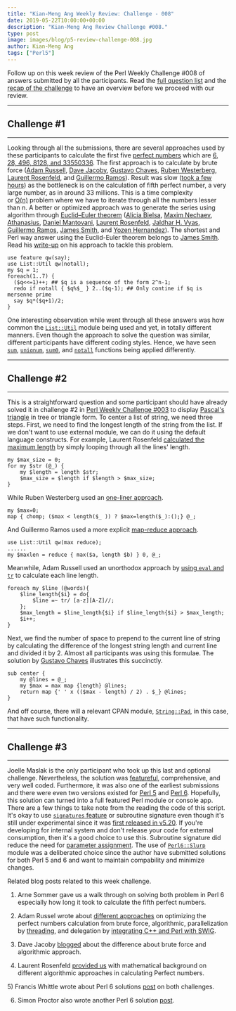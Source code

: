 ```yaml
---
title: "Kian-Meng Ang Weekly Review: Challenge - 008"
date: 2019-05-22T10:00:00+00:00
description: "Kian-Meng Ang Review Challenge #008."
type: post
image: images/blog/p5-review-challenge-008.jpg
author: Kian-Meng Ang
tags: ["Perl5"]
---
```


Follow up on this week review of the Perl Weekly Challenge #008 of answers submitted by all the participants. Read the [full question list](https://perlweeklychallenge.org/blog/perl-weekly-challenge-008/) and the [recap of the challenge](https://perlweeklychallenge.org/blog/recap-challenge-008/) to have an overview before we proceed with our review.

***

## Challenge #1

***

Looking through all the submissions, there are several approaches used by these participants to calculate the first five [perfect numbers](https://en.wikipedia.org/wiki/Perfect_number) which are [6, 28, 496, 8128, and 33550336](https://en.wikipedia.org/wiki/List_of_perfect_numbers). The first approach is to calculate by brute force ([Adam Russell](https://github.com/manwar/perlweeklychallenge-club/blob/master/challenge-008/adam-russell/perl5/ch-1.pl), [Dave Jacoby](https://github.com/manwar/perlweeklychallenge-club/blob/master/challenge-008/dave-jacoby/perl5/ch-1.pl), [Gustavo Chaves](https://github.com/manwar/perlweeklychallenge-club/blob/master/challenge-008/gustavo-chaves/perl5/ch-1.pl), [Ruben Westerberg](https://github.com/manwar/perlweeklychallenge-club/blob/master/challenge-008/ruben-westerberg/perl5/ch-1.pl), [Laurent Rosenfeld](https://github.com/manwar/perlweeklychallenge-club/blob/master/challenge-008/laurent-rosenfeld/perl5/ch-1a.pl), and [Guillermo Ramos](https://github.com/manwar/perlweeklychallenge-club/blob/master/challenge-008/guillermo-ramos/perl5/ch-1.pl)). Result was slow ([took a few hours](https://adamcrussell.livejournal.com/2607.html)) as the bottleneck is on the calculation of fifth perfect number, a very large number, as in around 33 millions. This is a time complexity or [O(n)](https://en.wikipedia.org/wiki/Big_O_notation) problem where we have to iterate through all the numbers lesser than n. A better or optimized approach was to generate the series using algorithm through [Euclid–Euler theorem](https://en.wikipedia.org/wiki/Euclid%E2%80%93Euler_theorem) ([Alicia Bielsa](https://github.com/manwar/perlweeklychallenge-club/blob/master/challenge-008/alicia-bielsa/perl5/ch-1.pl), [Maxim Nechaev](https://github.com/manwar/perlweeklychallenge-club/blob/master/challenge-008/maxim-nechaev/perl5/ch-1.pl), [Athanasius](https://github.com/manwar/perlweeklychallenge-club/blob/master/challenge-008/athanasius/perl5/ch-1.pl), [Daniel Mantovani](https://github.com/manwar/perlweeklychallenge-club/blob/master/challenge-008/daniel-mantovani/perl5/ch-1.pl), [Laurent Rosenfeld](https://github.com/manwar/perlweeklychallenge-club/blob/master/challenge-008/laurent-rosenfeld/perl5/ch-1b.pl), [Jaldhar H. Vyas](https://github.com/manwar/perlweeklychallenge-club/blob/master/challenge-008/jaldhar-h-vyas/perl5/ch-1.pl), [Guillermo Ramos](https://github.com/manwar/perlweeklychallenge-club/blob/master/challenge-008/guillermo-ramos/perl5/ch-1a.pl), [James Smith](https://github.com/manwar/perlweeklychallenge-club/blob/master/challenge-008/james-smith/perl5/ch-1.pl), and [Yozen Hernandez](https://github.com/manwar/perlweeklychallenge-club/blob/master/challenge-008/yozen-hernandez/perl5/ch-1.pl)). The shortest and Perl way answer using the Euclid-Euler theorem belongs to [James Smith](https://github.com/manwar/perlweeklychallenge-club/blob/master/challenge-008/james-smith/perl5/ch-1.pl). Read his [write-up](https://github.com/manwar/perlweeklychallenge-club/tree/master/challenge-008/james-smith) on his approach to tackle this problem.

    use feature qw(say);
    use List::Util qw(notall);
    my $q = 1;
    foreach(1..7) {
      ($q<<=1)++; ## $q is a sequence of the form 2^n-1;
      redo if notall { $q%$_ } 2..($q-1); ## Only contine if $q is mersenne prime
      say $q*($q+1)/2;
    }

One interesting observation while went through all these answers was how common the [`List::Util`](https://perldoc.perl.org/List/Util.html) module being used and yet, in totally different manners. Even though the approach to solve the question was similar, different participants have different coding styles. Hence, we have seen [`sum`](https://perldoc.perl.org/List/Util.html#sum), [`uniqnum`](https://perldoc.perl.org/List/Util.html#uniqnum), [`sum0`](https://perldoc.perl.org/List/Util.html#sum0), and [`notall`](https://perldoc.perl.org/List/Util.html#notall) functions being applied differently.

***

## Challenge #2

***

This is a straightforward question and some participant should have already solved it in challenge #2 in [Perl Weekly Challenge #003](https://www.kianmeng.org/2019/04/perl-weekly-challenge-003-2019-week-15.html) to display [Pascal's triangle](https://en.wikipedia.org/wiki/Pascal%27s_triangle) in tree or triangle form. To center a list of string, we need three steps. First, we need to find the longest length of the string from the list. If we don't want to use external module, we can do it using the default language constructs. For example, Laurent Rosenfeld [calculated the maximum length](https://github.com/manwar/perlweeklychallenge-club/blob/master/challenge-008/laurent-rosenfeld/perl5/ch-2.pl) by simply looping through all the lines' length.

    my $max_size = 0;
    for my $str (@_) {
        my $length = length $str;
        $max_size = $length if $length > $max_size;
    }

While Ruben Westerberg used an [one-liner approach](https://github.com/manwar/perlweeklychallenge-club/blob/master/challenge-008/ruben-westerberg/perl5/ch-2.pl).

    my $max=0;
    map { chomp; ($max < length($_ )) ? $max=length($_):();} @_;

And Guillermo Ramos used a more explicit [map-reduce approach](https://en.wikipedia.org/wiki/MapReduce).

    use List::Util qw(max reduce);
    ......
    my $maxlen = reduce { max($a, length $b) } 0, @_;

Meanwhile, Adam Russell used an unorthodox approach by [using `eval` and `tr`](https://github.com/manwar/perlweeklychallenge-club/blob/master/challenge-008/adam-russell/perl5/ch-2.pl) to calculate each line length.

    foreach my $line (@words){
        $line_length{$i} = do{
            $line =~ tr/ [a-z][A-Z]//;
        };
        $max_length = $line_length{$i} if $line_length{$i} > $max_length;
        $i++;
    }

Next, we find the number of space to prepend to the current line of string by
calculating the difference of the longest string length and current line and
divided it by 2\. Almost all participants was using this formulae. The
solution by [Gustavo
Chaves](https://github.com/manwar/perlweeklychallenge-club/blob/master/challenge-008/gustavo-chaves/perl5/ch-2.pl)
illustrates this succinctly.

    sub center {
        my @lines = @_;
        my $max = max map {length} @lines;
        return map {' ' x (($max - length) / 2) . $_} @lines;
    }

And off course, there will a relevant CPAN module, [`String::Pad`](https://metacpan.org/pod/String::Pad), in this case, that have such functionality.

***

## Challenge #3

***

Joelle Maslak is the only participant who took up this last and optional challenge. Nevertheless, the solution was [featureful](https://github.com/manwar/perlweeklychallenge-club/blob/master/challenge-008/joelle-maslak/perl5/ch-3.readme), comprehensive, and very well coded. Furthermore, it was also one of the earliest submissions and there were even two versions existed for [Perl 5](https://github.com/manwar/perlweeklychallenge-club/blob/master/challenge-008/joelle-maslak/perl5/ch-3.pl) and [Perl 6](https://github.com/manwar/perlweeklychallenge-club/blob/master/challenge-008/joelle-maslak/perl6/ch-3.p6). Hopefully, this solution can turned into a full featured Perl module or console app. There are a few things to take note from the reading the code of this script. It's okay to use [`signatures` feature](https://perldoc.perl.org/feature.html#The-'signatures'-feature) or subroutine signature even though it's still under experimental since it was [first released in v5.20](https://www.effectiveperlprogramming.com/2015/04/use-v5-20-subroutine-signatures/). If you're developing for internal system and don't release your code for external consumption, then it's a good choice to use this. Subroutine signature did reduce the need for [parameter assignment](https://www.perl.com/article/72/2014/2/24/Perl-levels-up-with-native-subroutine-signatures/). The use of [`Perl6::Slurp`](https://metacpan.org/pod/Perl6::Slurp) module was a deliberated choice since the author have submitted solutions for both Perl 5 and 6 and want to maintain compability and minimize changes.

Related blog posts related to this week challenge.

1) Arne Sommer gave us a walk through on solving both problem in Perl 6 especially how long it took to calculate the fifth perfect numbers.

2) Adam Russel wrote about [different approaches](https://adamcrussell.livejournal.com/2607.html) on optimizing the
perfect numbers calculation from brute force, algorithmic, parallelization by [threading](https://adamcrussell.livejournal.com/3146.html), and delegation by [integrating C++ and Perl with SWIG](https://adamcrussell.livejournal.com/2850.html).

3) Dave Jacoby [blogged](https://jacoby.github.io//2019/05/15/finding-perfect-numbers-in-perl.html)
about the difference about brute force and algorithmic approach.

4) Laurent Rosenfeld [provided us](http://blogs.perl.org/users/laurent_r/2019/05/perl-weekly-challenge-8-perfect-numbers-and-centered-output.html) with mathematical background on different algorithmic approaches in calculating Perfect numbers.

5) Francis Whittle wrote about Perl 6 solutions [post](https://rage.powered.ninja/2019/05/15/squaring-perfect-centre.html) on both challenges.

6) Simon Proctor also wrote another Perl 6 solution [post](http://www.khanate.co.uk/blog/2019/05/14/perl-weekly-challenge-part-8/).

